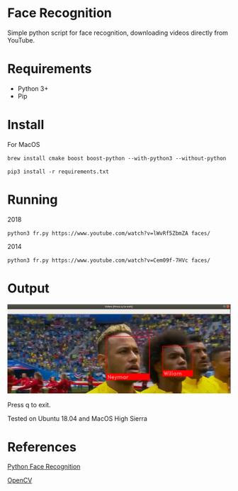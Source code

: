 # Face Recognition

Simple python script for face recognition, downloading videos directly from YouTube.

# Requirements

* Python 3+
* Pip 


# Install

For MacOS

```
brew install cmake boost boost-python --with-python3 --without-python
```

```
pip3 install -r requirements.txt
```

# Running

2018 

```
python3 fr.py https://www.youtube.com/watch?v=lWvRf5ZbmZA faces/
```

2014

```
python3 fr.py https://www.youtube.com/watch?v=Cem09f-7HVc faces/
```



# Output

![Demo](doc/demo.png)

Press q to exit.

Tested on Ubuntu 18.04 and MacOS High Sierra

# References

[Python Face Recognition](https://github.com/ageitgey/face_recognition)

[OpenCV](http://opencv-python-tutroals.readthedocs.io)